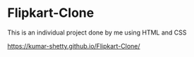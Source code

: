 # Flipkart-Clone
This is an individual project done by me using HTML and CSS

https://kumar-shetty.github.io/Flipkart-Clone/
